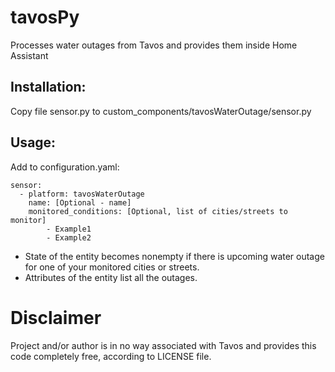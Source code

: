 # tavosPy
Processes water outages from Tavos and provides them inside Home Assistant

## Installation:
Copy file sensor.py to custom_components/tavosWaterOutage/sensor.py

## Usage:
Add to configuration.yaml:

```
sensor:
  - platform: tavosWaterOutage
    name: [Optional - name]
    monitored_conditions: [Optional, list of cities/streets to monitor]
        - Example1
        - Example2
```

- State of the entity becomes nonempty if there is upcoming water outage for one of your monitored cities or streets.
- Attributes of the entity list all the outages.

# Disclaimer

Project and/or author is in no way associated with Tavos and provides this code completely free, according to LICENSE file.
